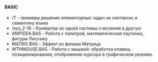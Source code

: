 #### BASIC
- /T - примеры решения элементарных задач на синтаксис и семантику языка
- /sys_2-16 - Конвертер из одной системы счисления в другую
- AMPIDEA.BAS - Работа с палитрой, математическая паутинка, фигуры Лиссажу
- MATRIX.BAS - Эффект из фильма Матрица
- WTHMOUSE.BAS - Работа с мышкой: обработка клавиш, позиционирование, отображение курсора в графическом режиме.
